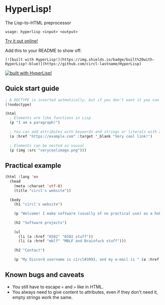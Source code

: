 # HyperLisp!
The Lisp-to-HTML preprocessor

`usage: hyperlisp <input> <output>`

[Try it out online!](https://circl-lastname.github.io/HyperLisp-demo)

Add this to your README to show off:

```
[![built with HyperLisp!](https://img.shields.io/badge/built%20with-HyperLisp!-blue)](https://github.com/circl-lastname/HyperLisp)
```

[![built with HyperLisp!](https://img.shields.io/badge/built%20with-HyperLisp!-blue)](https://github.com/circl-lastname/HyperLisp)

## Quick start guide
```lisp
; A DOCTYPE is inserted autmatically, but if you don't want it you can use
(!nodoctype)

(html
  ; Elements are like functions in Lisp
  (p "I am a paragraph!")
  
  ; You can add attributes with keywords and strings or literals with a single quote, everything after them is the content of the element
  (a :href "https://example.com" :target '_blank "Very cool link!")
  
  ; Elements can be nested as ususal
  (p (img :src "verycoolimage.png")))
```

## Practical example
```lisp
(html :lang 'en
  (head
    (meta :charset 'utf-8)
    (title "circl's website"))
  
  (body
    (h1 "circl's website")
    
    (p "Welcome! I make software (usually of no practical use) as a hobby. This simple website serves as a hub for the stuff I do.")
  
    (h2 "Software projects")
    
    (ul
      (li (a :href "6502" "6502 stuff"))
      (li (a :href "mblf" "MBLF and Brainfuck stuff")))
    
    (h2 "Contact")
    
    (p "My Discord username is circl#3993, and my e-mail is " (a :href "mailto:circl.lastname@gmail.com" "circl.lastname@gmail.com") ".")))
```

## Known bugs and caveats
* You still have to escape `<` and `>` like in HTML.
* You always need to give content to attributes, even if they don't need it, empty strings work the same.
